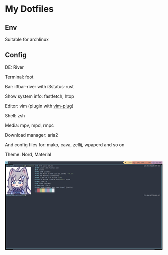 # My Dotfiles

## Env

Suitable for archlinux

## Config

DE: River

Terminal: foot

Bar: i3bar-river with i3status-rust

Show system info: fastfetch, htop

Editor: vim (plugin with [vim-plug](https://github.com/junegunn/vim-plug))

Shell: zsh

Media: mpv, mpd, rmpc

Download manager: aria2

And config files for: mako, cava, zellij, wpaperd and so on

Theme: Nord, Material

![perfect_workspace](assets/screenshot.png)
